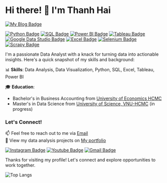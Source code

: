# Hi there! 👋 I'm Thanh Hai 


[![My Blog Badge](https://img.shields.io/badge/My%20Blog-%FF5733?style=flat-square)](https://tranthithanhhai.github.io/)


[![Python Badge](https://img.shields.io/badge/Python-3776AB?style=flat-square&logo=python&logoColor=white)](https://www.python.org/)
[![SQL Badge](https://img.shields.io/badge/SQL-CC2927?style=flat-square&logo=sql&logoColor=white)](https://www.microsoft.com/en-us/sql-server)
[![Power BI Badge](https://img.shields.io/badge/Power%20BI-F2C811?style=flat-square&logo=powerbi&logoColor=white)](https://powerbi.microsoft.com/)
[![Tableau Badge](https://img.shields.io/badge/Tableau-E97627?style=flat-square&logo=tableau&logoColor=white)](https://www.tableau.com/)
[![Google Data Studio Badge](https://img.shields.io/badge/Google%20Data%20Studio-4285F4?style=flat-square&logo=google-datastudio&logoColor=white)](https://marketingplatform.google.com/about/data-studio/)
[![Excel Badge](https://img.shields.io/badge/Excel-217346?style=flat-square&logo=microsoft-excel&logoColor=white)](https://www.microsoft.com/en-us/microsoft-365/excel)
[![Selenium Badge](https://img.shields.io/badge/Selenium-43B02A?style=flat-square&logo=selenium&logoColor=white)](https://www.selenium.dev/)
[![Scrapy Badge](https://img.shields.io/badge/Scrapy-393939?style=flat-square&logo=scrapy&logoColor=white)](https://scrapy.org/)

I'm a passionate Data Analyst with a knack for turning data into actionable insights. Here's a quick snapshot of my skills and background:

📊 **Skills**: Data Analysis, Data Visualization, Python, SQL, Excel, Tableau, Power BI  

🎓 **Education**: 
- Bachelor's in Business Accounting from [University of Economics HCMC](https://www.ueh.edu.vn/) 
- Master's in Data Science from [University of Science, VNU-HCMC](https://sdh.hcmus.edu.vn/) (in progress)

### Let's Connect!
📫 Feel free to reach out to me via [Email](mailto:thanhhai.ueh123@gmail.com)  
📁 View my data analysis projects on [My portfolio](https://github.com/tranthithanhhai/My-portfolio) 

[![Instagram Badge](https://img.shields.io/badge/-haitran-purple?style=flat-square&logo=instagram&logoColor=white&link=https://www.instagram.com/emily__corner/)](https://www.instagram.com/emily__corner/)
[![Youtube Badge](https://img.shields.io/badge/-haitran4695-darkred?style=flat-square&logo=youtube&logoColor=white&link=https://https://www.youtube.com/@haitran4695)](https://www.youtube.com/@haitran4695)
[![Gmail Badge](https://img.shields.io/badge/thanhhai.ueh123@gmail.com-c14438?style=flat-square&logo=Gmail&logoColor=white&link=mailto:thanhhai.ueh123@gmail.com)](mailto:thanhhai.ueh123@gmail.com)

Thanks for visiting my profile! Let's connect and explore opportunities to work together.

![Top Langs](https://github-readme-stats.vercel.app/api/top-langs/?username=tranthithanhhai&hide=TeX&layout=compact) 





